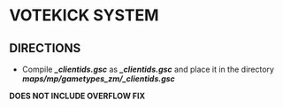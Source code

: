 # VOTEKICK SYSTEM

## DIRECTIONS
- Compile _**_clientids.gsc**_ as _**_clientids.gsc**_ and place it in the directory _**maps/mp/gametypes_zm/_clientids.gsc**_

**DOES NOT INCLUDE OVERFLOW FIX**